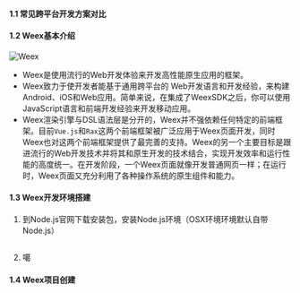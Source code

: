 #### 1.1 常见跨平台开发方案对比

#### 1.2 Weex基本介绍

![Weex](https://upload-images.jianshu.io/upload_images/2570030-f33ad2e43aacf55a.png?imageMogr2/auto-orient/strip%7CimageView2/2/w/1240)

* Weex是使用流行的Web开发体验来开发高性能原生应用的框架。
* Weex致力于使开发者能基于通用跨平台的 Web开发语言和开发经验，来构建Android、iOS和Web应用。简单来说，在集成了WeexSDK之后，你可以使用JavaScript语言和前端开发经验来开发移动应用。
* Weex渲染引擎与DSL语法层是分开的，Weex并不强依赖任何特定的前端框架。目前```Vue.js```和```Rax```这两个前端框架被广泛应用于Weex页面开发，同时Weex也对这两个前端框架提供了最完善的支持。Weex的另一个主要目标是跟进流行的Web开发技术并将其和原生开发的技术结合，实现开发效率和运行性能的高度统一。在开发阶段，一个Weex页面就像开发普通网页一样；在运行时，Weex页面又充分利用了各种操作系统的原生组件和能力。

#### 1.3 Weex开发环境搭建

1. 到Node.js官网下载安装包，安装Node.js环境（OSX环境环境默认自带Node.js）
    ```bash
    
    ```
2. 噶

#### 1.4 Weex项目创建